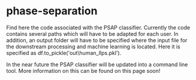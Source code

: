 # phase-separation

Find here the code associated with the PSAP classifier. Currently the code contains several paths which will have to be adapted for each user.
In addition, an output folder will have to be specified where the input file for the downstream processing
and machine learning is located. Here it is specified as df.to_pickle('out\\human_llps.pkl'). 

In the near future the PSAP classifier will be updated into a command line tool. More information on this can be found
on this page soon!
